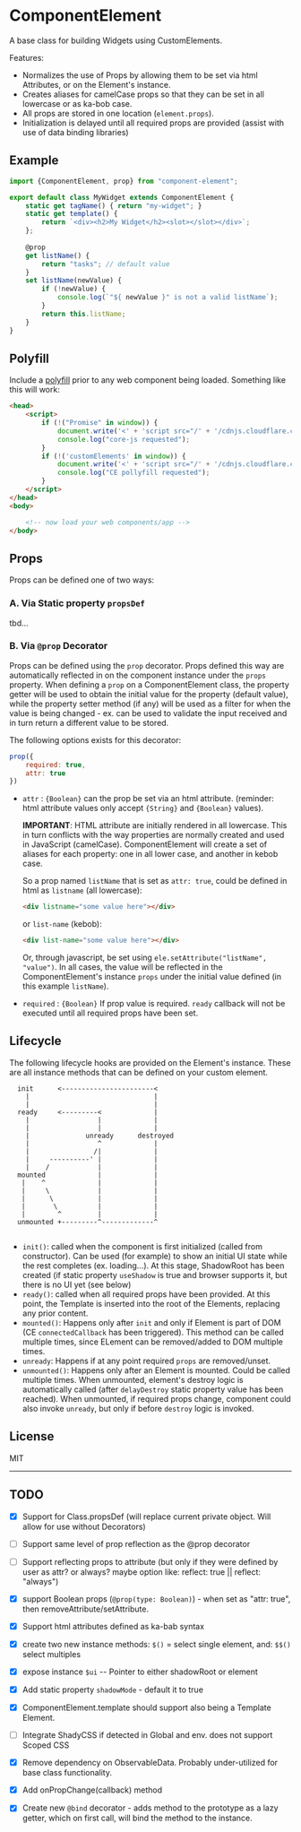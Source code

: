 # ComponentElement

A base class for building Widgets using CustomElements.

Features:

-   Normalizes the use of Props by allowing them to be set via html Attributes, or on the Element's instance.
-   Creates aliases for camelCase props so that they can be set in all lowercase or as ka-bob case.
-   All props are stored in one location (`element.props`).
-   Initialization is delayed until all required props are provided (assist with use of data binding libraries)

## Example

```javascript
import {ComponentElement, prop} from "component-element";

export default class MyWidget extends ComponentElement {
    static get tagName() { return "my-widget"; }
    static get template() {
        return `<div><h2>My Widget</h2><slot></slot></div>`;
    };
    
    @prop
    get listName() {
        return "tasks"; // default value
    }
    set listName(newValue) {
        if (!newValue) {
            console.log(`"${ newValue }" is not a valid listName`);
        }
        return this.listName;
    }
}
```

## Polyfill

Include a [polyfill](https://www.webcomponents.org/polyfills) prior to any web component being loaded.  Something like this will work:
 
```html
<head>
    <script>
        if (!("Promise" in window)) {
            document.write('<' + 'script src="/' + '/cdnjs.cloudflare.com/ajax/libs/core-js/2.5.3/core.min.js"></' + 'script>');
            console.log("core-js requested");
        }
        if (!('customElements' in window)) {
            document.write('<' + 'script src="/' + '/cdnjs.cloudflare.com/ajax/libs/webcomponentsjs/2.0.2/webcomponents-bundle.js"></' + 'script>');
            console.log("CE pollyfill requested");
        }
    </script>
</head>
<body>

    <!-- now load your web components/app -->
</body>

```

## Props

Props can be defined one of two ways: 

### A. Via Static property `propsDef`

tbd...


### B. Via `@prop` Decorator

Props can be defined using the `prop` decorator. Props defined this way are automatically reflected in on the component instance under the `props` property. When defining a `prop` on a ComponentElement class, the property getter will be used to obtain the initial value for the property (default value), while the property setter method (if any) will be used as a filter for when the value is being changed - ex. can be used to validate the input received and in turn return a different value to be stored. 

The following options exists for this decorator:

```javascript
prop({
    required: true,
    attr: true
})
```

-   `attr` : `{Boolean}` can the prop be set via an html attribute. (reminder: html attribute values only accept `{String}` and `{Boolean}` values).
    
    __IMPORTANT__: HTML attribute are initially rendered in all lowercase. This in turn conflicts with the way properties are normally created and used in JavaScript (camelCase). ComponentElement will create a set of aliases for each property: one in all lower case, and another in kebob case. 
    
    So a prop named `listName` that is set as `attr: true`, could be defined in html as `listname` (all lowercase):
    
    ```html
    <div listname="some value here"></div>
    ```
     
     or `list-name` (kebob):
      
    ```html
    <div list-name="some value here"></div>
    ```
    
     Or, through javascript, be set using `ele.setAttribute("listName", "value")`. In all cases, the value will be reflected in the ComponentElement's instance `props` under the initial value defined (in this example `listName`).  
    
    
-   `required` : `{Boolean}` If prop value is required. `ready` callback will not be executed until all required props have been set.


## Lifecycle

The following lifecycle hooks are provided on the Element's instance. These are all instance methods that can be defined on your custom element.

```
  init      <-----------------------<
    |                               |
    |                               |
  ready     <---------<             |
    |                 |             |
    |                 |             |
    |              unready      destroyed
    |                 ^             |
    |                /|             |
    |     ----------' |             |
    |    /            |             |
  mounted             |             |
   |    ^             |             |
   |     \            |             |
   |      \           |             |
   |       \          |             |
   |        ^         |             |
  unmounted +---------^-------------^
              
```

-   `init()`: called when the component is first initialized (called from constructor). Can be used (for example) to show an initial UI state while the rest completes (ex. loading...). At this stage, ShadowRoot has been created (if static property `useShadow` is true and browser supports it, but there is no UI yet (see below)
-   `ready()`: called when all required props have been provided. At this point, the Template is inserted into the root of the Elements, replacing any prior content.
-   `mounted()`: Happens only after `init` and only if Element is part of DOM (CE `connectedCallback` has been triggered). This method can be called multiple times, since ELement can be removed/added to DOM multiple times.
-   `unready`: Happens if at any point required `props` are removed/unset.
-   `unmounted()`: Happens only after an Element is mounted. Could be called multiple times.  When unmounted, element's destroy logic is automatically called (after `delayDestroy` static property value has been reached).  When unmounted, if required props change, component could also invoke `unready`, but only if before `destroy` logic is invoked.



## License

MIT

____

## TODO

- [x] Support for Class.propsDef (will replace current private object. Will allow for use without Decorators)
- [ ] Support same level of prop reflection as the @prop decorator
- [ ] Support reflecting props to attribute (but only if they were defined by user as attr? or always? maybe option like: reflect: true || reflect: "always")
- [x] support Boolean props (`@prop(type: Boolean)`) - when set as "attr: true", then removeAttribute/setAttribute.
- [x] Support html attributes defined as ka-bab syntax
- [x] create two new instance methods: `$()` = select single element, and: `$$()` select multiples
- [x] expose instance `$ui` -- Pointer to either shadowRoot or element
- [x] Add static property `shadowMode` - default it to true
- [x] ComponentElement.template should support also being a Template Element.
- [ ] Integrate ShadyCSS if detected in Global and env. does not support Scoped CSS
- [x] Remove dependency on ObservableData. Probably under-utilized for base class functionality.
- [x] Add onPropChange(callback) method
- [x] Create new `@bind` decorator - adds method to the prototype as a lazy getter, which on first call, will bind the method to the instance.



